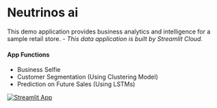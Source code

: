 # Neutrinos ai

This demo application provides business analytics and intelligence for a sample retail store.
    - *This data application is built by Streamlit Cloud.*

#### App Functions
- Business Selfie
- Customer Segmentation (Using Clustering Model)
- Prediction on Future Sales (Using LSTMs)

[![Streamlit App](https://static.streamlit.io/badges/streamlit_badge_black_white.svg)](https://share.streamlit.io/kanka-max/max-stream/main/max.py)
